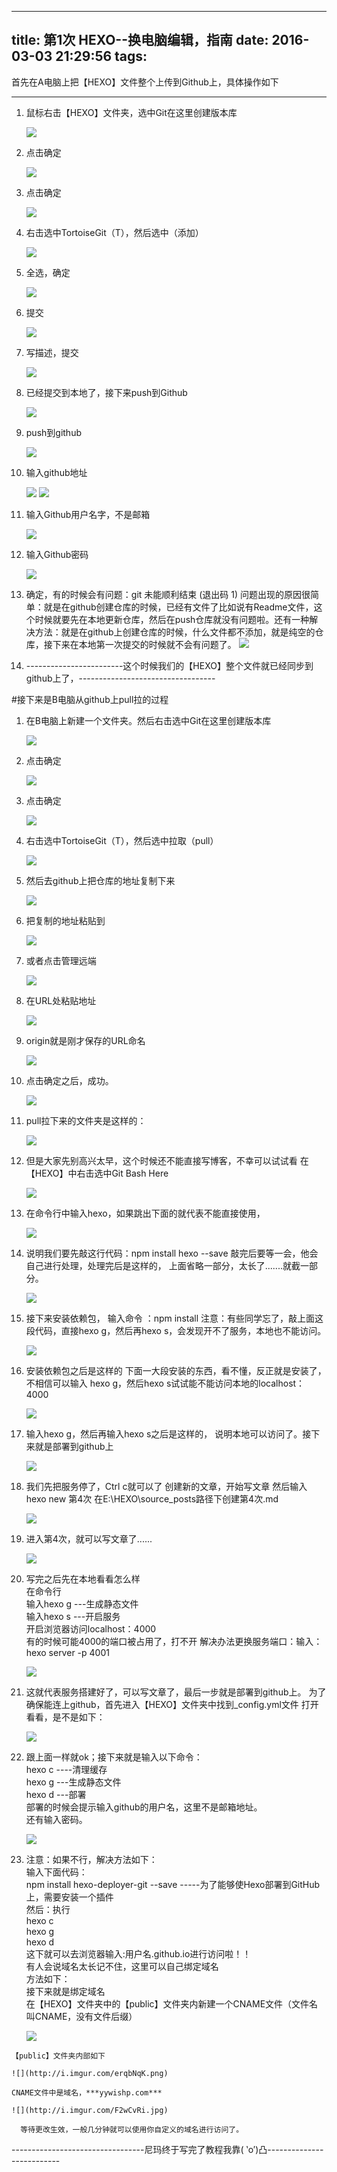 
---
title: 第1次 HEXO--换电脑编辑，指南
date: 2016-03-03 21:29:56
tags:
---
首先在A电脑上把【HEXO】文件整个上传到Github上，具体操作如下

--------------
1. 鼠标右击【HEXO】文件夹，选中Git在这里创建版本库

	![](http://i.imgur.com/QIX3nDR.jpg)
<!--more-->
2. 点击确定

    ![](http://i.imgur.com/OITj2Rc.png)
3. 点击确定

	![](http://i.imgur.com/RDj1eBR.png)
4. 右击选中TortoiseGit（T），然后选中（添加）
  
	![](http://i.imgur.com/eQ1HbPj.jpg)
5. 全选，确定

	![](http://i.imgur.com/u4v63wD.png)
6. 提交 

	![](http://i.imgur.com/hCuP5MV.png)
7. 写描述，提交

	![](http://i.imgur.com/FnxFZPr.png)
8. 已经提交到本地了，接下来push到Github

	![](http://i.imgur.com/CKI376T.png)
9. push到github

	![](http://i.imgur.com/qmQ3WaK.jpg)
10. 输入github地址

	![](http://i.imgur.com/KdzEzpj.png)
	![](http://i.imgur.com/k6K8RHG.png)
11. 输入Github用户名字，不是邮箱

    ![](http://i.imgur.com/87ogxdY.png)

12. 输入Github密码

	![](http://i.imgur.com/CSFE6ue.png)
13. 确定，有的时候会有问题：git 未能顺利结束 (退出码 1)
问题出现的原因很简单：就是在github创建仓库的时候，已经有文件了比如说有Readme文件，这个时候就要先在本地更新仓库，然后在push仓库就没有问题啦。还有一种解决方法：就是在github上创建仓库的时候，什么文件都不添加，就是纯空的仓库，接下来在本地第一次提交的时候就不会有问题了。
	![](http://i.imgur.com/C6aB81B.png)
14. ------------------------这个时候我们的【HEXO】整个文件就已经同步到github上了，----------------------------------



#接下来是B电脑从github上pull拉的过程
1. 在B电脑上新建一个文件夹。然后右击选中Git在这里创建版本库

	![](http://i.imgur.com/QIX3nDR.jpg)
2. 点击确定
    
	![](http://i.imgur.com/OITj2Rc.png)
3. 点击确定

	![](http://i.imgur.com/RDj1eBR.png)
4. 右击选中TortoiseGit（T），然后选中拉取（pull）
	
	![](http://i.imgur.com/1MCoQ8c.jpg)
5. 然后去github上把仓库的地址复制下来

	![](http://i.imgur.com/YwpEsfH.png)
6. 把复制的地址粘贴到

	![](http://i.imgur.com/TyHKV9s.png)
7. 或者点击管理远端

	![](http://i.imgur.com/nzzwT90.png)
8. 在URL处粘贴地址

	![](http://i.imgur.com/wxjCcD4.png)
9. origin就是刚才保存的URL命名

	![](http://i.imgur.com/o0DSmal.png)
10. 点击确定之后，成功。

	![](http://i.imgur.com/JbfMiql.png)
11. pull拉下来的文件夹是这样的：

	![](http://i.imgur.com/CIihTF4.png)
12. 但是大家先别高兴太早，这个时候还不能直接写博客，不幸可以试试看
在【HEXO】中右击选中Git Bash Here

	![](http://i.imgur.com/1M5OHSJ.png)
13. 在命令行中输入hexo，如果跳出下面的就代表不能直接使用，

	![](http://i.imgur.com/dCQhOGc.png)
14. 说明我们要先敲这行代码：npm install hexo --save
 敲完后要等一会，他会自己进行处理，处理完后是这样的，
上面省略一部分，太长了.......就截一部分。

	![](http://i.imgur.com/bYZnAlw.png)
15. 接下来安装依赖包，
输入命令 ：npm install
注意：有些同学忘了，敲上面这段代码，直接hexo g，然后再hexo s，会发现开不了服务，本地也不能访问。

	![](http://i.imgur.com/WCryyXz.png)
16. 安装依赖包之后是这样的
下面一大段安装的东西，看不懂，反正就是安装了，不相信可以输入
hexo g，然后hexo s试试能不能访问本地的localhost：4000

	![](http://i.imgur.com/99HbjpH.png)

17. 输入hexo g，然后再输入hexo s之后是这样的，
说明本地可以访问了。接下来就是部署到github上
	
	![](http://i.imgur.com/eakfl3a.png)
18. 我们先把服务停了，Ctrl c就可以了
创建新的文章，开始写文章
然后输入hexo new 第4次
在E:\HEXO\source\_posts路径下创建第4次.md

	![](http://i.imgur.com/t9FVYi4.png)

19. 进入第4次，就可以写文章了......

	![](http://i.imgur.com/tRYSs08.png)

20. 写完之后先在本地看看怎么样   
在命令行    
输入hexo g        ---生成静态文件   
输入hexo s        ---开启服务   
开启浏览器访问localhost：4000   
有的时候可能4000的端口被占用了，打不开
解决办法更换服务端口：输入：hexo server -p 4001

	![](http://i.imgur.com/cWvLYOD.jpg)
21. 这就代表服务搭建好了，可以写文章了，最后一步就是部署到github上。
为了确保能连上github，首先进入【HEXO】文件夹中找到_config.yml文件
打开看看，是不是如下：

	![](http://i.imgur.com/LE0FuQu.png)

22. 跟上面一样就ok；接下来就是输入以下命令：  
hexo c   ----清理缓存   
hexo g   ---生成静态文件   
hexo d   ---部署   
部署的时候会提示输入github的用户名，这里不是邮箱地址。   
还有输入密码。

	![](http://i.imgur.com/yTwtyKm.png)
23.  注意：如果不行，解决方法如下：   
输入下面代码：    
npm install hexo-deployer-git --save    -----为了能够使Hexo部署到GitHub上，需要安装一个插件   
然后：执行    
hexo c   
hexo g   
hexo d    
这下就可以去浏览器输入:用户名.github.io进行访问啦！！    
有人会说域名太长记不住，这里可以自己绑定域名    
方法如下：    
接下来就是绑定域名    
在【HEXO】文件夹中的【public】文件夹内新建一个CNAME文件（文件名叫CNAME，没有文件后缀）    

	 ![](http://i.imgur.com/Yr4YOIW.png)

    【public】文件夹内部如下

	![](http://i.imgur.com/erqbNqK.png)

	CNAME文件中是域名，***yywishp.com***
	
	![](http://i.imgur.com/F2wCvRi.jpg)

      等待更改生效，一般几分钟就可以使用你自定义的域名进行访问了。


---------------------------------尼玛终于写完了教程我靠( ‵o′)凸--------------------------


	




































   


